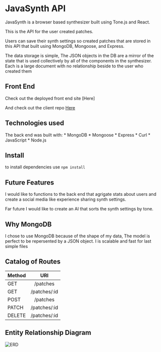 # JavaSynth API
  JavaSynth is a browser based synthesizer built using Tone.js and React.

  This is the API for the user created patches.

  Users can save their synth settings so created patches that are stored in this API that
  built using MongoDB, Mongoose, and Express.

  The data storage is simple, The JSON objects in the DB are a mirror of the state that is used collectively by
  all of the components in the synthesizer. Each is a large document with no relationship beside to the user
  who created them

## Front End

  Check out the deployed front end site [Here]

  And check out the client repo [Here](https://github.com/ArKaneVision/JavaSynth-Client)

## Technologies used
  The back end was built with:
    * MongoDB
    * Mongoose
    * Express
    * Curl
    * JavaScript
    * Node.js

## Install
  to install dependencies use ` npm install `

## Future Features

  I would like to functions to the back end that agrigate stats about users
  and create a social media like experience sharing synth settings.

  Far future I would like to create an AI that sorts the synth settings by tone.

## Why MongoDB

  I chose to use MongoDB because of the shape of my data, The model is perfect to
  be repersented by a JSON object. I is scalable and fast for last simple files

## Catalog of Routes

| Method   | URI           |
| ---------|:-------------:|
| GET      | /patches      |
| GET      | /patches/:id  |
| POST     | /patches      |
| PATCH    | /patches/:id  |
| DELETE   | /patches/:id  |

## Entity Relationship Diagram

![ERD](https://imgur.com/O1chFfU.png)
